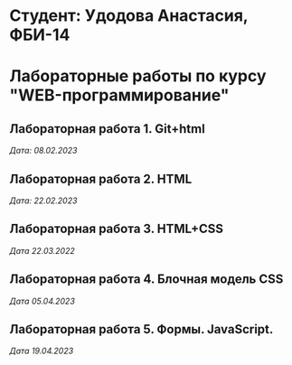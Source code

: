 # Студент: Удодова Анастасия, ФБИ-14

# Лабораторные работы по курсу "WEB-программирование"

## Лабораторная работа 1. Git+html

*Дата: 08.02.2023*

## Лабораторная работа 2. HTML

*Дата: 22.02.2023*

## Лабораторная работа 3. HTML+CSS

*Дата 22.03.2022*

## Лабораторная работа 4. Блочная модель CSS

*Дата 05.04.2023*

## Лабораторная работа 5. Формы. JavaScript.

*Дата 19.04.2023*

